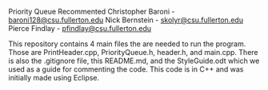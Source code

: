 Priority Queue Recommented
Christopher Baroni - baroni128@csu.fullerton.edu
Nick Bernstein - skolyr@csu.fullerton.edu
Pierce Findlay - pfindlay@csu.fullerton.edu

This repository contains 4 main files the are needed to run the program.
Those are PrintHeader.cpp, PriorityQueue.h, header.h, and main.cpp. There
is also the .gitignore file, this README.md, and the StyleGuide.odt which 
we used as a guide for commenting the code. This code is in C++ and was 
initially made using Eclipse.